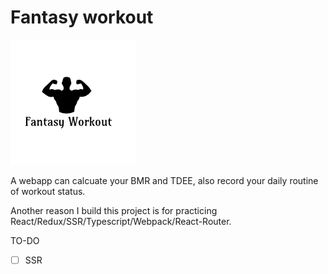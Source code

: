 # Fantasy workout


![logo](./fantasy-workout.png)

A webapp can calcuate your BMR and TDEE, also record your daily routine of workout status.

Another reason I build this project is for practicing React/Redux/SSR/Typescript/Webpack/React-Router.

TO-DO

- [ ] SSR